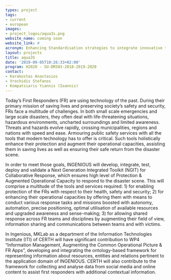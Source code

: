 ```yaml
---
types: project
tags:
- current
- european
images:
- project_logos/aqua3s.png
website_name: coming soon
website_link: #
acronym: Enhancing Standardisation strategies to integrate innovative technologies for Safety and Security in existing water networks
layout: projects
title: aqua3S
date: '2019-09-05T10:26:33+02:00'
program: H2020 - SU-DRS03-2018-2019-2020
contact: 
- Karakostas Anastasios
- Vrochidis Stefanos
- Kompatsiaris Yiannis (Ioannis)
---
```

<p>
Today’s First Responders (FR) are using technology of the past. During their primary mission of saving lives and preserving society’s safety and security, FRs face a multitude of challenges. In both small scale emergencies and large scale disasters, they often deal with life-threatening situations, hazardous environments, uncharted surroundings and limited awareness. Threats and hazards evolve rapidly, crossing municipalities, regions and nations with speed and ease. Armouring public safety services with all the tools that modern technology has to offer is critical. Such tools holistically enhance their protection and augment their operational capacities, assisting them in saving lives as well as ensuring their safe return from the disaster scene.
</p>
<p>
In order to meet those goals, INGENIOUS will develop, integrate, test, deploy and validate a Next Generation Integrated Toolkit (NGIT) for Collaborative Response, which ensures high level of Protection & Augmented Operational Capacity to respond to the disaster scene. This will comprise a multitude of the tools and services required: 1) for enabling protection of the FRs with respect to their health, safety and security; 2) for enhancing their operational capacities by offering them with means to conduct various response tasks and missions boosted with autonomy, automation, precise positioning, optimal utilisation of available resources and upgraded awareness and sense-making; 3) for allowing shared response across FR teams and disciplines by augmenting their field of view, information sharing and communications between teams and with victims.
</p>
<p>
In Ingenious, MKLab as a department of the Information Technologies Institute (ITI) of CERTH will have significant contribution to WP4 “Information Management, Augmenting the Common Operational Picture & FR Apps”, developing and integrating the ontology-based framework for representing information about resources, entities and relations pertinent to the application domain of INGENIOUS. CERTH will also contribute to the framework for collecting and analyse data from social media and online content to assist first responders with additional contextual information. 
</p>
